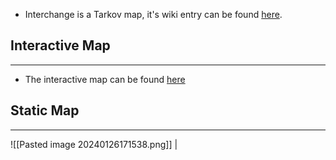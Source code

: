 * Interchange is a Tarkov map, it's wiki entry can be found [here](https://escapefromtarkov.fandom.com/wiki/Interchange). 

## Interactive Map
---
* The interactive map can be found [here](https://mapgenie.io/tarkov/maps/interchange)

## Static Map
---
![[Pasted image 20240126171538.png]] |
